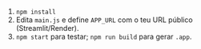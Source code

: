 1. `npm install`
2. Edita `main.js` e define `APP_URL` com o teu URL público (Streamlit/Render).
3. `npm start` para testar; `npm run build` para gerar `.app`.
